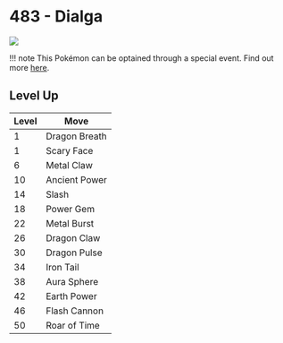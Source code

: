 # 483 - Dialga
![][483]

!!! note
    This Pokémon can be optained through a special event. Find out more [here](../../special_events/#dialga).

## Level Up

Level | Move
---   | ---
  1   | Dragon Breath
  1   | Scary Face
  6   | Metal Claw
 10   | Ancient Power
 14   | Slash
 18   | Power Gem
 22   | Metal Burst
 26   | Dragon Claw
 30   | Dragon Pulse
 34   | Iron Tail
 38   | Aura Sphere
 42   | Earth Power
 46   | Flash Cannon
 50   | Roar of Time

[483]: ../img/pokemon/483.png
